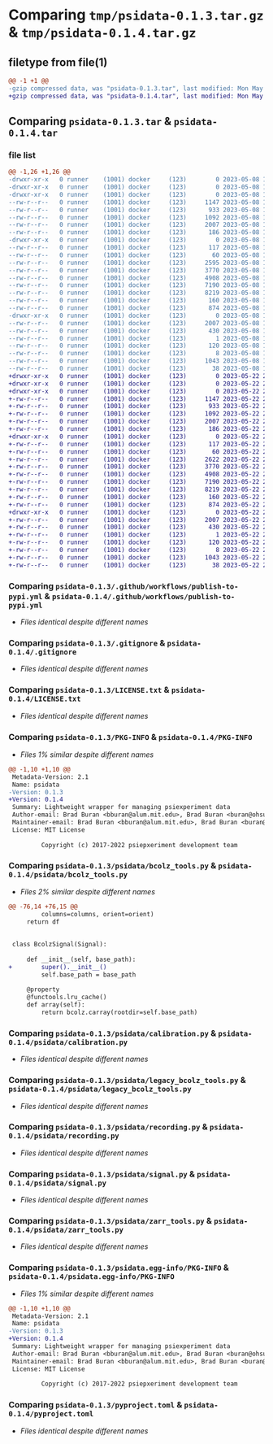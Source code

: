 # Comparing `tmp/psidata-0.1.3.tar.gz` & `tmp/psidata-0.1.4.tar.gz`

## filetype from file(1)

```diff
@@ -1 +1 @@
-gzip compressed data, was "psidata-0.1.3.tar", last modified: Mon May  8 16:11:15 2023, max compression
+gzip compressed data, was "psidata-0.1.4.tar", last modified: Mon May 22 21:43:29 2023, max compression
```

## Comparing `psidata-0.1.3.tar` & `psidata-0.1.4.tar`

### file list

```diff
@@ -1,26 +1,26 @@
-drwxr-xr-x   0 runner    (1001) docker     (123)        0 2023-05-08 16:11:15.317857 psidata-0.1.3/
-drwxr-xr-x   0 runner    (1001) docker     (123)        0 2023-05-08 16:11:15.309857 psidata-0.1.3/.github/
-drwxr-xr-x   0 runner    (1001) docker     (123)        0 2023-05-08 16:11:15.313857 psidata-0.1.3/.github/workflows/
--rw-r--r--   0 runner    (1001) docker     (123)     1147 2023-05-08 16:11:02.000000 psidata-0.1.3/.github/workflows/publish-to-pypi.yml
--rw-r--r--   0 runner    (1001) docker     (123)      933 2023-05-08 16:11:02.000000 psidata-0.1.3/.gitignore
--rw-r--r--   0 runner    (1001) docker     (123)     1092 2023-05-08 16:11:02.000000 psidata-0.1.3/LICENSE.txt
--rw-r--r--   0 runner    (1001) docker     (123)     2007 2023-05-08 16:11:15.317857 psidata-0.1.3/PKG-INFO
--rw-r--r--   0 runner    (1001) docker     (123)      186 2023-05-08 16:11:02.000000 psidata-0.1.3/README.md
-drwxr-xr-x   0 runner    (1001) docker     (123)        0 2023-05-08 16:11:15.313857 psidata-0.1.3/psidata/
--rw-r--r--   0 runner    (1001) docker     (123)      117 2023-05-08 16:11:02.000000 psidata-0.1.3/psidata/__init__.py
--rw-r--r--   0 runner    (1001) docker     (123)       60 2023-05-08 16:11:02.000000 psidata-0.1.3/psidata/api.py
--rw-r--r--   0 runner    (1001) docker     (123)     2595 2023-05-08 16:11:02.000000 psidata-0.1.3/psidata/bcolz_tools.py
--rw-r--r--   0 runner    (1001) docker     (123)     3770 2023-05-08 16:11:02.000000 psidata-0.1.3/psidata/calibration.py
--rw-r--r--   0 runner    (1001) docker     (123)     4908 2023-05-08 16:11:02.000000 psidata-0.1.3/psidata/legacy_bcolz_tools.py
--rw-r--r--   0 runner    (1001) docker     (123)     7190 2023-05-08 16:11:02.000000 psidata-0.1.3/psidata/recording.py
--rw-r--r--   0 runner    (1001) docker     (123)     8219 2023-05-08 16:11:02.000000 psidata-0.1.3/psidata/signal.py
--rw-r--r--   0 runner    (1001) docker     (123)      160 2023-05-08 16:11:15.000000 psidata-0.1.3/psidata/version.py
--rw-r--r--   0 runner    (1001) docker     (123)      874 2023-05-08 16:11:02.000000 psidata-0.1.3/psidata/zarr_tools.py
-drwxr-xr-x   0 runner    (1001) docker     (123)        0 2023-05-08 16:11:15.317857 psidata-0.1.3/psidata.egg-info/
--rw-r--r--   0 runner    (1001) docker     (123)     2007 2023-05-08 16:11:15.000000 psidata-0.1.3/psidata.egg-info/PKG-INFO
--rw-r--r--   0 runner    (1001) docker     (123)      430 2023-05-08 16:11:15.000000 psidata-0.1.3/psidata.egg-info/SOURCES.txt
--rw-r--r--   0 runner    (1001) docker     (123)        1 2023-05-08 16:11:15.000000 psidata-0.1.3/psidata.egg-info/dependency_links.txt
--rw-r--r--   0 runner    (1001) docker     (123)      120 2023-05-08 16:11:15.000000 psidata-0.1.3/psidata.egg-info/requires.txt
--rw-r--r--   0 runner    (1001) docker     (123)        8 2023-05-08 16:11:15.000000 psidata-0.1.3/psidata.egg-info/top_level.txt
--rw-r--r--   0 runner    (1001) docker     (123)     1043 2023-05-08 16:11:02.000000 psidata-0.1.3/pyproject.toml
--rw-r--r--   0 runner    (1001) docker     (123)       38 2023-05-08 16:11:15.317857 psidata-0.1.3/setup.cfg
+drwxr-xr-x   0 runner    (1001) docker     (123)        0 2023-05-22 21:43:29.214846 psidata-0.1.4/
+drwxr-xr-x   0 runner    (1001) docker     (123)        0 2023-05-22 21:43:29.214846 psidata-0.1.4/.github/
+drwxr-xr-x   0 runner    (1001) docker     (123)        0 2023-05-22 21:43:29.214846 psidata-0.1.4/.github/workflows/
+-rw-r--r--   0 runner    (1001) docker     (123)     1147 2023-05-22 21:43:19.000000 psidata-0.1.4/.github/workflows/publish-to-pypi.yml
+-rw-r--r--   0 runner    (1001) docker     (123)      933 2023-05-22 21:43:19.000000 psidata-0.1.4/.gitignore
+-rw-r--r--   0 runner    (1001) docker     (123)     1092 2023-05-22 21:43:19.000000 psidata-0.1.4/LICENSE.txt
+-rw-r--r--   0 runner    (1001) docker     (123)     2007 2023-05-22 21:43:29.214846 psidata-0.1.4/PKG-INFO
+-rw-r--r--   0 runner    (1001) docker     (123)      186 2023-05-22 21:43:19.000000 psidata-0.1.4/README.md
+drwxr-xr-x   0 runner    (1001) docker     (123)        0 2023-05-22 21:43:29.214846 psidata-0.1.4/psidata/
+-rw-r--r--   0 runner    (1001) docker     (123)      117 2023-05-22 21:43:19.000000 psidata-0.1.4/psidata/__init__.py
+-rw-r--r--   0 runner    (1001) docker     (123)       60 2023-05-22 21:43:19.000000 psidata-0.1.4/psidata/api.py
+-rw-r--r--   0 runner    (1001) docker     (123)     2622 2023-05-22 21:43:19.000000 psidata-0.1.4/psidata/bcolz_tools.py
+-rw-r--r--   0 runner    (1001) docker     (123)     3770 2023-05-22 21:43:19.000000 psidata-0.1.4/psidata/calibration.py
+-rw-r--r--   0 runner    (1001) docker     (123)     4908 2023-05-22 21:43:19.000000 psidata-0.1.4/psidata/legacy_bcolz_tools.py
+-rw-r--r--   0 runner    (1001) docker     (123)     7190 2023-05-22 21:43:19.000000 psidata-0.1.4/psidata/recording.py
+-rw-r--r--   0 runner    (1001) docker     (123)     8219 2023-05-22 21:43:19.000000 psidata-0.1.4/psidata/signal.py
+-rw-r--r--   0 runner    (1001) docker     (123)      160 2023-05-22 21:43:29.000000 psidata-0.1.4/psidata/version.py
+-rw-r--r--   0 runner    (1001) docker     (123)      874 2023-05-22 21:43:19.000000 psidata-0.1.4/psidata/zarr_tools.py
+drwxr-xr-x   0 runner    (1001) docker     (123)        0 2023-05-22 21:43:29.214846 psidata-0.1.4/psidata.egg-info/
+-rw-r--r--   0 runner    (1001) docker     (123)     2007 2023-05-22 21:43:29.000000 psidata-0.1.4/psidata.egg-info/PKG-INFO
+-rw-r--r--   0 runner    (1001) docker     (123)      430 2023-05-22 21:43:29.000000 psidata-0.1.4/psidata.egg-info/SOURCES.txt
+-rw-r--r--   0 runner    (1001) docker     (123)        1 2023-05-22 21:43:29.000000 psidata-0.1.4/psidata.egg-info/dependency_links.txt
+-rw-r--r--   0 runner    (1001) docker     (123)      120 2023-05-22 21:43:29.000000 psidata-0.1.4/psidata.egg-info/requires.txt
+-rw-r--r--   0 runner    (1001) docker     (123)        8 2023-05-22 21:43:29.000000 psidata-0.1.4/psidata.egg-info/top_level.txt
+-rw-r--r--   0 runner    (1001) docker     (123)     1043 2023-05-22 21:43:19.000000 psidata-0.1.4/pyproject.toml
+-rw-r--r--   0 runner    (1001) docker     (123)       38 2023-05-22 21:43:29.214846 psidata-0.1.4/setup.cfg
```

### Comparing `psidata-0.1.3/.github/workflows/publish-to-pypi.yml` & `psidata-0.1.4/.github/workflows/publish-to-pypi.yml`

 * *Files identical despite different names*

### Comparing `psidata-0.1.3/.gitignore` & `psidata-0.1.4/.gitignore`

 * *Files identical despite different names*

### Comparing `psidata-0.1.3/LICENSE.txt` & `psidata-0.1.4/LICENSE.txt`

 * *Files identical despite different names*

### Comparing `psidata-0.1.3/PKG-INFO` & `psidata-0.1.4/PKG-INFO`

 * *Files 1% similar despite different names*

```diff
@@ -1,10 +1,10 @@
 Metadata-Version: 2.1
 Name: psidata
-Version: 0.1.3
+Version: 0.1.4
 Summary: Lightweight wrapper for managing psiexperiment data
 Author-email: Brad Buran <bburan@alum.mit.edu>, Brad Buran <buran@ohsu.edu>, "Buran Consulting, LLC" <info@bradburan.com>
 Maintainer-email: Brad Buran <bburan@alum.mit.edu>, Brad Buran <buran@ohsu.edu>, "Buran Consulting, LLC" <info@bradburan.com>
 License: MIT License
         
         Copyright (c) 2017-2022 psiepxeriment development team
```

### Comparing `psidata-0.1.3/psidata/bcolz_tools.py` & `psidata-0.1.4/psidata/bcolz_tools.py`

 * *Files 2% similar despite different names*

```diff
@@ -76,14 +76,15 @@
         columns=columns, orient=orient)
     return df
 
 
 class BcolzSignal(Signal):
 
     def __init__(self, base_path):
+        super().__init__()
         self.base_path = base_path
 
     @property
     @functools.lru_cache()
     def array(self):
         return bcolz.carray(rootdir=self.base_path)
```

### Comparing `psidata-0.1.3/psidata/calibration.py` & `psidata-0.1.4/psidata/calibration.py`

 * *Files identical despite different names*

### Comparing `psidata-0.1.3/psidata/legacy_bcolz_tools.py` & `psidata-0.1.4/psidata/legacy_bcolz_tools.py`

 * *Files identical despite different names*

### Comparing `psidata-0.1.3/psidata/recording.py` & `psidata-0.1.4/psidata/recording.py`

 * *Files identical despite different names*

### Comparing `psidata-0.1.3/psidata/signal.py` & `psidata-0.1.4/psidata/signal.py`

 * *Files identical despite different names*

### Comparing `psidata-0.1.3/psidata/zarr_tools.py` & `psidata-0.1.4/psidata/zarr_tools.py`

 * *Files identical despite different names*

### Comparing `psidata-0.1.3/psidata.egg-info/PKG-INFO` & `psidata-0.1.4/psidata.egg-info/PKG-INFO`

 * *Files 1% similar despite different names*

```diff
@@ -1,10 +1,10 @@
 Metadata-Version: 2.1
 Name: psidata
-Version: 0.1.3
+Version: 0.1.4
 Summary: Lightweight wrapper for managing psiexperiment data
 Author-email: Brad Buran <bburan@alum.mit.edu>, Brad Buran <buran@ohsu.edu>, "Buran Consulting, LLC" <info@bradburan.com>
 Maintainer-email: Brad Buran <bburan@alum.mit.edu>, Brad Buran <buran@ohsu.edu>, "Buran Consulting, LLC" <info@bradburan.com>
 License: MIT License
         
         Copyright (c) 2017-2022 psiepxeriment development team
```

### Comparing `psidata-0.1.3/pyproject.toml` & `psidata-0.1.4/pyproject.toml`

 * *Files identical despite different names*

